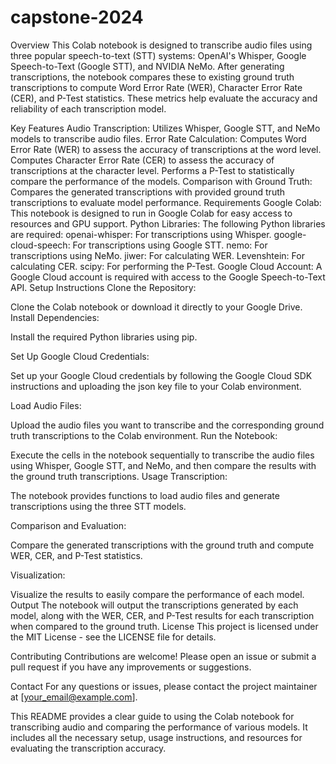 # capstone-2024

Overview
This Colab notebook is designed to transcribe audio files using three popular speech-to-text (STT) systems: OpenAI's Whisper, Google Speech-to-Text (Google STT), and NVIDIA NeMo. After generating transcriptions, the notebook compares these to existing ground truth transcriptions to compute Word Error Rate (WER), Character Error Rate (CER), and P-Test statistics. These metrics help evaluate the accuracy and reliability of each transcription model.

Key Features
Audio Transcription:
Utilizes Whisper, Google STT, and NeMo models to transcribe audio files.
Error Rate Calculation:
Computes Word Error Rate (WER) to assess the accuracy of transcriptions at the word level.
Computes Character Error Rate (CER) to assess the accuracy of transcriptions at the character level.
Performs a P-Test to statistically compare the performance of the models.
Comparison with Ground Truth:
Compares the generated transcriptions with provided ground truth transcriptions to evaluate model performance.
Requirements
Google Colab: This notebook is designed to run in Google Colab for easy access to resources and GPU support.
Python Libraries: The following Python libraries are required:
openai-whisper: For transcriptions using Whisper.
google-cloud-speech: For transcriptions using Google STT.
nemo: For transcriptions using NeMo.
jiwer: For calculating WER.
Levenshtein: For calculating CER.
scipy: For performing the P-Test.
Google Cloud Account: A Google Cloud account is required with access to the Google Speech-to-Text API.
Setup Instructions
Clone the Repository:

Clone the Colab notebook or download it directly to your Google Drive.
Install Dependencies:

Install the required Python libraries using pip.

Set Up Google Cloud Credentials:

Set up your Google Cloud credentials by following the Google Cloud SDK instructions and uploading the json key file to your Colab environment.

Load Audio Files:

Upload the audio files you want to transcribe and the corresponding ground truth transcriptions to the Colab environment.
Run the Notebook:

Execute the cells in the notebook sequentially to transcribe the audio files using Whisper, Google STT, and NeMo, and then compare the results with the ground truth transcriptions.
Usage
Transcription:

The notebook provides functions to load audio files and generate transcriptions using the three STT models.

Comparison and Evaluation:

Compare the generated transcriptions with the ground truth and compute WER, CER, and P-Test statistics.

Visualization:

Visualize the results to easily compare the performance of each model.
Output
The notebook will output the transcriptions generated by each model, along with the WER, CER, and P-Test results for each transcription when compared to the ground truth.
License
This project is licensed under the MIT License - see the LICENSE file for details.

Contributing
Contributions are welcome! Please open an issue or submit a pull request if you have any improvements or suggestions.

Contact
For any questions or issues, please contact the project maintainer at [your_email@example.com].

This README provides a clear guide to using the Colab notebook for transcribing audio and comparing the performance of various models. It includes all the necessary setup, usage instructions, and resources for evaluating the transcription accuracy.







